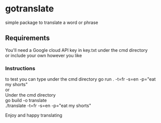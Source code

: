 # gotranslate

simple package to translate a word or phrase

## Requirements

You'll need a Google cloud API key in key.txt under the cmd directory  
or include your own however you like   

### Instructions
to test you can type under the cmd directory go run . -t=fr -s=en -p="eat my shorts"  
or  
Under the cmd directory  
go build -o translate  
./translate -t=fr -s=en -p="eat my shorts"  

Enjoy and happy translating  

